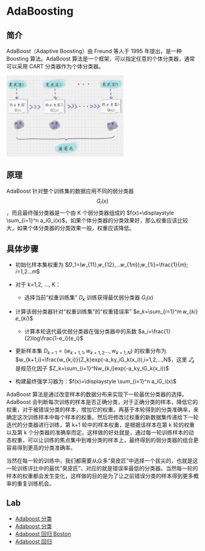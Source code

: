 # AdaBoosting

## 简介

AdaBoost（Adaptive Boosting）由 Freund 等人于 1995 年提出，是一种 Boosting 算法。AdaBoost 算法是一个框架，可以指定任意的个体分类器，通常可以采用 CART 分类器作为个体分类器。

<img src="figures/image-20210211145801368.png" alt="image-20210211145801368" style="zoom:30%;" />

## 原理

AdaBoost 针对整个训练集的数据应用不同的弱分类器 $$G_i(x)$$，而且最终强分类器是一个由 K 个弱分类器组成的 $f(x)=\displaystyle \sum_{i=1}^n a_iG_i(x)$。如果个体分类器的分类效果好，那么权重应该比较大，如果个体分类器的分类效果一般，权重应该降低。

## 具体步骤

- 初始化样本集权重为 $𝐷_1=(𝑤_{11},𝑤_{12},...𝑤_{1𝑚});𝑤_{1𝑖}=\frac{1}{𝑚}; 𝑖=1,2...𝑚$

- 对于 k=1,2, ..., K：
  - 选择当前“权重训练集” $D_k$ 训练获得最优弱分类器 $G_i(x)$
- 计算该弱分类器针对“权重训练集”的“权重错误率” $𝑒_𝑘=\sum_{𝑖=1}^𝑚 𝑤_{𝑘𝑖}𝑒_{𝑘𝑖}$
  - 计算本轮迭代最优弱分类器在强分类器中的系数 $a_i=\frac{1}{2}log\frac{1-e_i}{e_i}$
- 更新样本集 $D_{k+1}=(w_{k+1,1},w_{k+1,2}...,w_{k+1,N})$ 的权重分布为 $w_{k+1,i}=\frac{w_{k,i}}{Z_k}exp(-a_ky_iG_k(x_i)),i=1,2,...,N$，这里 $𝑍_𝑘$ 是规范化因子 $Z_k=\sum_{i=1}^Nw_{k,i}exp(-a_ky_iG_k(x_i))$
- 构建最终强学习器为：$f(x)=\displaystyle \sum_{i=1}^n a_iG_i(x)$

AdaBoost 算法是通过改变样本的数据分布来实现下一轮最优分类器的选择。AdaBoost 会判断每次训练的样本是否正确分类，对于正确分类的样本，降低它的权重，对于被错误分类的样本，增加它的权重。再基于本轮得到的分类准确率，来确定这次训练样本中每个样本的权重。然后将修改过权重的新数据集传递给下一轮迭代的分类器进行训练，第 k+1 轮中的样本权重，是根据该样本在第 k 轮的权重以及第 k 个分类器的准确率而定。这样做的好处就是，通过每一轮训练样本的动态权重，可以让训练的焦点集中到难分类的样本上，最终得到的弱分类器的组合更容易得到更高的分类准确率。

当然在每一轮的训练中，我们都需要从众多“臭皮匠”中选择一个拔尖的，也就是这一轮训练评比中的最优“臭皮匠”，对应的就是错误率最低的分类器。当然每一轮的样本的权重都会发生变化，这样做的目的是为了让之前错误分类的样本得到更多概率的重复训练机会。


## Lab

- [Adaboost 分类](20_adaboost-classify.ipynb)
- [Adaboost 分类](22_adaboost-classify.ipynb)
- [Adaboost 回归 Boston](26_adaboost-regressor-boston.ipynb)
- [Adaboost 回归](28_adaboost-regressor.ipynb)

